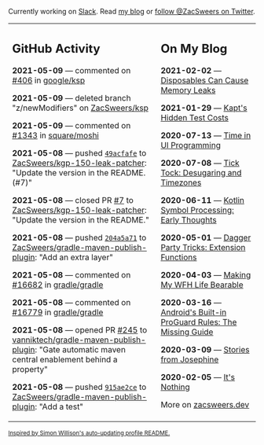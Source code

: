 Currently working on [Slack](https://slack.com/). Read [my blog](https://zacsweers.dev/) or [follow @ZacSweers on Twitter](https://twitter.com/ZacSweers).

<table><tr><td valign="top" width="60%">

## GitHub Activity
<!-- githubActivity starts -->
**2021-05-09** — commented on [#406](https://github.com/google/ksp/pull/406#issuecomment-835838233) in [google/ksp](https://api.github.com/repos/google/ksp)

**2021-05-09** — deleted branch "z/newModifiers" on [ZacSweers/ksp](https://api.github.com/repos/ZacSweers/ksp)

**2021-05-09** — commented on [#1343](https://github.com/square/moshi/pull/1343#issuecomment-835664848) in [square/moshi](https://api.github.com/repos/square/moshi)

**2021-05-08** — pushed [`49acfafe`](https://github.com/ZacSweers/kgp-150-leak-patcher/commit/49acfafee06a90727d2795839c84b381bb8fa3bc) to [ZacSweers/kgp-150-leak-patcher](https://api.github.com/repos/ZacSweers/kgp-150-leak-patcher): "Update the version in the README. (#7)"

**2021-05-08** — closed PR [#7](https://api.github.com/repos/ZacSweers/kgp-150-leak-patcher/pulls/7) to [ZacSweers/kgp-150-leak-patcher](https://api.github.com/repos/ZacSweers/kgp-150-leak-patcher): "Update the version in the README."

**2021-05-08** — pushed [`204a5a71`](https://github.com/ZacSweers/gradle-maven-publish-plugin/commit/204a5a7156cfd819064e9bdbff31bfba4919b7f4) to [ZacSweers/gradle-maven-publish-plugin](https://api.github.com/repos/ZacSweers/gradle-maven-publish-plugin): "Add an extra layer"

**2021-05-08** — commented on [#16682](https://github.com/gradle/gradle/issues/16682#issuecomment-835468400) in [gradle/gradle](https://api.github.com/repos/gradle/gradle)

**2021-05-08** — commented on [#16779](https://github.com/gradle/gradle/issues/16779#issuecomment-835468280) in [gradle/gradle](https://api.github.com/repos/gradle/gradle)

**2021-05-08** — opened PR [#245](https://api.github.com/repos/vanniktech/gradle-maven-publish-plugin/pulls/245) to [vanniktech/gradle-maven-publish-plugin](https://api.github.com/repos/vanniktech/gradle-maven-publish-plugin): "Gate automatic maven central enablement behind a property"

**2021-05-08** — pushed [`915ae2ce`](https://github.com/ZacSweers/gradle-maven-publish-plugin/commit/915ae2ced9c194c2263e2ad03433b7b1690fda3c) to [ZacSweers/gradle-maven-publish-plugin](https://api.github.com/repos/ZacSweers/gradle-maven-publish-plugin): "Add a test"
<!-- githubActivity ends -->
</td><td valign="top" width="40%">

## On My Blog
<!-- blog starts -->
**2021-02-02** — [Disposables Can Cause Memory Leaks](https://www.zacsweers.dev/disposables-can-cause-memory-leaks/)

**2021-01-29** — [Kapt's Hidden Test Costs](https://www.zacsweers.dev/kapts-hidden-test-costs/)

**2020-07-13** — [Time in UI Programming](https://www.zacsweers.dev/time-in-ui/)

**2020-07-08** — [Tick Tock: Desugaring and Timezones](https://www.zacsweers.dev/ticktock-desugaring-timezones/)

**2020-06-11** — [Kotlin Symbol Processing: Early Thoughts](https://www.zacsweers.dev/kotlin-symbol-processor-early-thoughts/)

**2020-05-01** — [Dagger Party Tricks: Extension Functions](https://www.zacsweers.dev/dagger-party-tricks-extension-functions/)

**2020-04-03** — [Making My WFH Life Bearable](https://www.zacsweers.dev/making-wfh-life-bearable/)

**2020-03-16** — [Android's Built-in ProGuard Rules: The Missing Guide](https://www.zacsweers.dev/android-proguard-rules/)

**2020-03-09** — [Stories from Josephine](https://www.zacsweers.dev/stories-from-josephine/)

**2020-02-05** — [It's Nothing](https://www.zacsweers.dev/its-nothing/)
<!-- blog ends -->
More on [zacsweers.dev](https://zacsweers.dev/)
</td></tr></table>

<sub><a href="https://simonwillison.net/2020/Jul/10/self-updating-profile-readme/">Inspired by Simon Willison's auto-updating profile README.</a></sub>